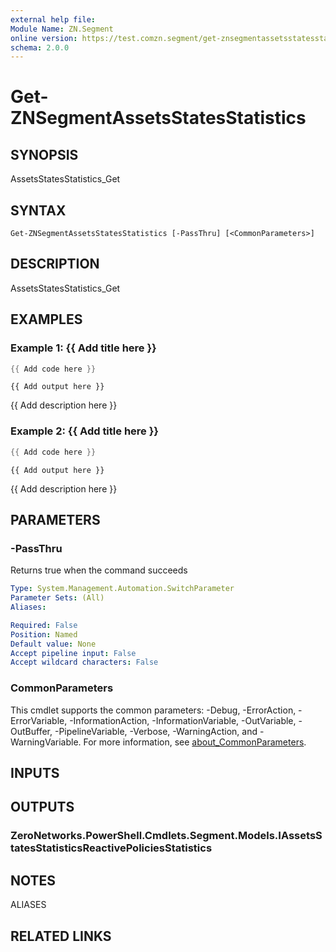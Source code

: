 ```yaml
---
external help file:
Module Name: ZN.Segment
online version: https://test.comzn.segment/get-znsegmentassetsstatesstatistics
schema: 2.0.0
---
```


# Get-ZNSegmentAssetsStatesStatistics

## SYNOPSIS
AssetsStatesStatistics_Get

## SYNTAX

```
Get-ZNSegmentAssetsStatesStatistics [-PassThru] [<CommonParameters>]
```

## DESCRIPTION
AssetsStatesStatistics_Get

## EXAMPLES

### Example 1: {{ Add title here }}
```powershell
{{ Add code here }}
```

```output
{{ Add output here }}
```

{{ Add description here }}

### Example 2: {{ Add title here }}
```powershell
{{ Add code here }}
```

```output
{{ Add output here }}
```

{{ Add description here }}

## PARAMETERS

### -PassThru
Returns true when the command succeeds

```yaml
Type: System.Management.Automation.SwitchParameter
Parameter Sets: (All)
Aliases:

Required: False
Position: Named
Default value: None
Accept pipeline input: False
Accept wildcard characters: False
```

### CommonParameters
This cmdlet supports the common parameters: -Debug, -ErrorAction, -ErrorVariable, -InformationAction, -InformationVariable, -OutVariable, -OutBuffer, -PipelineVariable, -Verbose, -WarningAction, and -WarningVariable. For more information, see [about_CommonParameters](http://go.microsoft.com/fwlink/?LinkID=113216).

## INPUTS

## OUTPUTS

### ZeroNetworks.PowerShell.Cmdlets.Segment.Models.IAssetsStatesStatisticsReactivePoliciesStatistics

## NOTES

ALIASES

## RELATED LINKS

